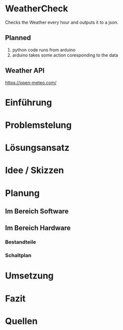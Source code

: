 # WeatherCheck
Checks the Weather every hour and outputs it to a json.

## Planned
1. python code runs from arduino
2. arduino takes some action coresponding to the data


## Weather API
https://open-meteo.com/

# Einführung

# Problemstelung

# Lösungsansatz

# Idee / Skizzen

# Planung

## Im Bereich Software

## Im Bereich Hardware

### Bestandteile

### Schaltplan

# Umsetzung

# Fazit

# Quellen

